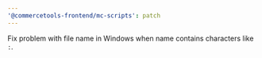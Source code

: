 ```yaml
---
'@commercetools-frontend/mc-scripts': patch
---
```


Fix problem with file name in Windows when name contains characters like `:`.

